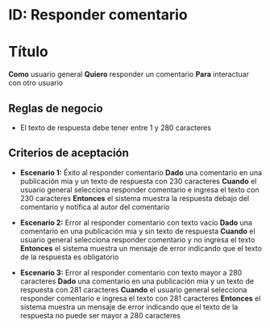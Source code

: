 # ID: Responder comentario

# Título

**Como** usuario general **Quiero** responder un comentario **Para** interactuar con otro usuario

## Reglas de negocio

- El texto de respuesta debe tener entre 1 y 280 caracteres

## Criterios de aceptación

- **Escenario 1:** Éxito al responder comentario
  **Dado** una comentario en una publicación mia y un texto de respuesta con 230 caracteres
  **Cuando** el usuario general selecciona responder comentario e ingresa el texto con 230 caracteres
  **Entonces** el sistema muestra la respuesta debajo del comentario y notifica al autor del comentario

- **Escenario 2:** Error al responder comentario con texto vacío
  **Dado** una comentario en una publicación mia y sin texto de respuesta
  **Cuando** el usuario general selecciona responder comentario y no ingresa el texto
  **Entonces** el sistema muestra un mensaje de error indicando que el texto de la respuesta es obligatorio

- **Escenario 3:** Error al responder comentario con texto mayor a 280 caracteres
  **Dado** una comentario en una publicación mia y un texto de respuesta con 281 caracteres
  **Cuando** el usuario general selecciona responder comentario e ingresa el texto con 281 caracteres
  **Entonces** el sistema muestra un mensaje de error indicando que el texto de la respuesta no puede ser mayor a 280 caracteres
